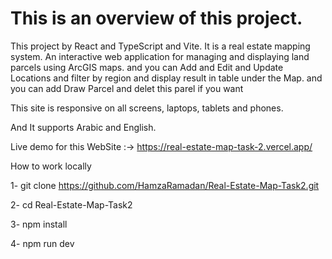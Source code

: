 # This is an overview of this project.

This project by React and TypeScript and Vite. It is a real estate mapping system. 
An interactive web application for managing and displaying land parcels using ArcGIS maps. 
and you can Add and Edit and Update Locations and filter by region and display result in table under the Map.
and you can add Draw Parcel and delet this parel if you want 

This site is responsive on all screens, laptops, tablets and phones.

And It supports Arabic and English.

Live demo for this WebSite :->    https://real-estate-map-task-2.vercel.app/


How to work locally

1-  git clone https://github.com/HamzaRamadan/Real-Estate-Map-Task2.git

2- cd Real-Estate-Map-Task2

3- npm install

4- npm run dev 
